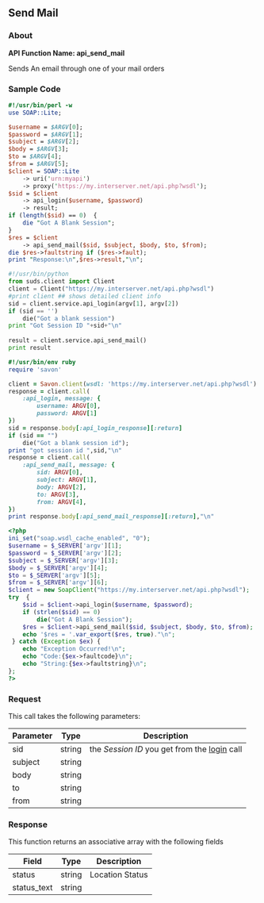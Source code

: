 
## Send Mail

### About

**API Function Name: api_send_mail**

Sends An email through one of your mail orders


### Sample Code

```perl
#!/usr/bin/perl -w
use SOAP::Lite;

$username = $ARGV[0];
$password = $ARGV[1];
$subject = $ARGV[2];
$body = $ARGV[3];
$to = $ARGV[4];
$from = $ARGV[5];
$client = SOAP::Lite
	-> uri('urn:myapi')
	-> proxy('https://my.interserver.net/api.php?wsdl');
$sid = $client
	-> api_login($username, $password)
	-> result;
if (length($sid) == 0)  {
	die "Got A Blank Session";
} 
$res = $client
	-> api_send_mail($sid, $subject, $body, $to, $from);
die $res->faultstring if ($res->fault);
print "Response:\n",$res->result,"\n";

```

```python
#!/usr/bin/python
from suds.client import Client
client = Client("https://my.interserver.net/api.php?wsdl")
#print client ## shows detailed client info
sid = client.service.api_login(argv[1], argv[2])
if (sid == '')
	die("Got a blank session")
print "Got Session ID "+sid+"\n"
  
result = client.service.api_send_mail()
print result

```

```ruby
#!/usr/bin/env ruby
require 'savon'

client = Savon.client(wsdl: 'https://my.interserver.net/api.php?wsdl')
response = client.call(
	:api_login, message: {
		username: ARGV[0],
		password: ARGV[1]
})
sid = response.body[:api_login_response][:return]
if (sid == "")
	die("Got a blank session id");
print "got session id ",sid,"\n"
response = client.call(
	:api_send_mail, message: { 
		sid: ARGV[0], 
		subject: ARGV[1], 
		body: ARGV[2], 
		to: ARGV[3], 
		from: ARGV[4], 
})
print response.body[:api_send_mail_response][:return],"\n"

```

```php
<?php
ini_set("soap.wsdl_cache_enabled", "0");
$username = $_SERVER['argv'][1];
$password = $_SERVER['argv'][2];
$subject = $_SERVER['argv'][3];
$body = $_SERVER['argv'][4];
$to = $_SERVER['argv'][5];
$from = $_SERVER['argv'][6];
$client = new SoapClient("https://my.interserver.net/api.php?wsdl");
try  { 
	$sid = $client->api_login($username, $password);
	if (strlen($sid) == 0)
		die("Got A Blank Session");
	$res = $client->api_send_mail($sid, $subject, $body, $to, $from);
	echo '$res = '.var_export($res, true)."\n";
 } catch (Exception $ex) {
	echo "Exception Occurred!\n";
	echo "Code:{$ex->faultcode}\n";
	echo "String:{$ex->faultstring}\n";
}; 
?>

```



### Request

This call takes the following parameters:

Parameter|Type|Description
---------|----|-----------
sid|string|the *Session ID* you get from the [login](#login) call
subject|string|
body|string|
to|string|
from|string|


### Response

This function returns an associative array with the following fields

Field|Type|Description
-----|----|-----------
status|string|Location Status
status_text|string|


